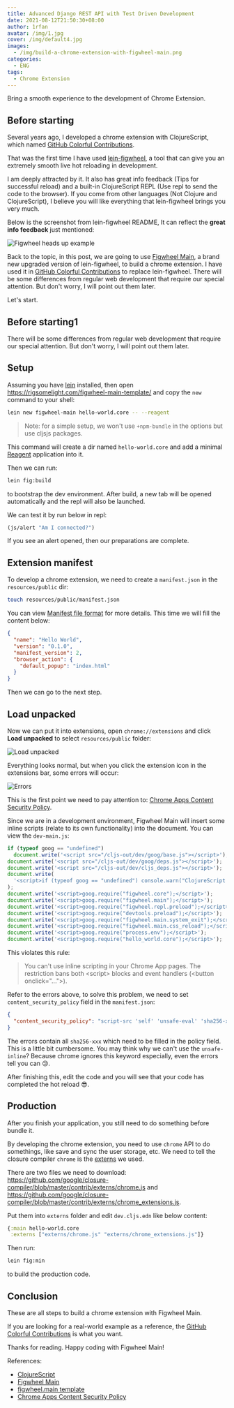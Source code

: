 ```yaml
---
title: Advanced Django REST API with Test Driven Development
date: 2021-08-12T21:50:30+08:00
author: 1rfan
avatar: /img/1.jpg
cover: /img/default4.jpg
images:
  - /img/build-a-chrome-extension-with-figwheel-main.png
categories:
  - ENG
tags:
  - Chrome Extension
---
```


Bring a smooth experience to the development of Chrome Extension.

<!--more-->

## Before starting

Several years ago, I developed a chrome extension with ClojureScript,
which named [GitHub Colorful Contributions](https://github.com/g1eny0ung/github-colorful-contributions-graph).

That was the first time I have used [lein-figwheel](https://github.com/bhauman/lein-figwheel), a tool that can give you an extremely smooth live hot reloading in development.

I am deeply attracted by it. It also has great info feedback (Tips for successful reload) and a built-in ClojureScript REPL (Use repl to send the code to the browser). If you come from other languages (Not Clojure and ClojureScript), I believe you will like everything that lein-figwheel brings you very much.

Below is the screenshot from lein-figwheel README, It can reflect the **great info feedback** just mentioned:

![Figwheel heads up example](https://s3.amazonaws.com/bhauman-blog-images/figwheel_image.png)

Back to the topic, in this post, we are going to use [Figwheel Main](https://figwheel.org/), a brand new upgraded version of lein-figwheel, to build a chrome extension.
I have used it in [GitHub Colorful Contributions](https://github.com/g1eny0ung/github-colorful-contributions-graph) to replace lein-figwheel.
There will be some differences from regular web development that require our special attention. But don't worry, I will point out them later.

Let's start.

## Before starting1

There will be some differences from regular web development that require our special attention. But don't worry, I will point out them later.

## Setup

Assuming you have [lein](https://leiningen.org/) installed, then open <https://rigsomelight.com/figwheel-main-template/> and copy the `new` command to your shell:

```bash
lein new figwheel-main hello-world.core -- --reagent
```

> Note: for a simple setup, we won't use `+npm-bundle` in the options but use cljsjs packages.

This command will create a dir named `hello-world.core` and add a minimal [Reagent](https://reagent-project.github.io/) application into it.

Then we can run:

```bash
lein fig:build
```

to bootstrap the dev environment. After build, a new tab will be opened automatically and the repl will also be launched.

We can test it by run below in repl:

```clj
(js/alert "Am I connected?")
```

If you see an alert opened, then our preparations are complete.

## Extension manifest

To develop a chrome extension, we need to create a `manifest.json` in the `resources/public` dir:

```bash
touch resources/public/manifest.json
```

You can view [Manifest file format](https://developer.chrome.com/docs/extensions/mv2/manifest/#manifest_version) for more details. This time we will fill the content below:

```json
{
  "name": "Hello World",
  "version": "0.1.0",
  "manifest_version": 2,
  "browser_action": {
    "default_popup": "index.html"
  }
}
```

Then we can go to the next step.

## Load unpacked

Now we can put it into extensions, open `chrome://extensions` and click **Load unpacked** to select `resources/public` folder:

![Load unpacked](/img/build-a-chrome-extension-with-figwheel-main/load-unpacked.png)

Everything looks normal, but when you click the extension icon in the extensions bar, some errors will occur:

![Errors](/img/build-a-chrome-extension-with-figwheel-main/errors.png)

This is the first point we need to pay attention to: [Chrome Apps Content Security Policy](https://developer.chrome.com/docs/apps/contentSecurityPolicy/).

Since we are in a development environment, Figwheel Main will insert some inline scripts (relate to its own functionality) into the document. You can view the `dev-main.js`:

```js
if (typeof goog == "undefined")
  document.write('<script src="/cljs-out/dev/goog/base.js"></script>');
document.write('<script src="/cljs-out/dev/goog/deps.js"></script>');
document.write('<script src="/cljs-out/dev/cljs_deps.js"></script>');
document.write(
  '<script>if (typeof goog == "undefined") console.warn("ClojureScript could not load :main, did you forget to specify :asset-path?");</script>'
);
document.write('<script>goog.require("figwheel.core");</script>');
document.write('<script>goog.require("figwheel.main");</script>');
document.write('<script>goog.require("figwheel.repl.preload");</script>');
document.write('<script>goog.require("devtools.preload");</script>');
document.write('<script>goog.require("figwheel.main.system_exit");</script>');
document.write('<script>goog.require("figwheel.main.css_reload");</script>');
document.write('<script>goog.require("process.env");</script>');
document.write('<script>goog.require("hello_world.core");</script>');
```

This violates this rule:

> You can't use inline scripting in your Chrome App pages. The restriction bans both \<script\> blocks and event handlers (\<button onclick="..."\>).

Refer to the errors above, to solve this problem, we need to set `content_security_policy` field in the `manifest.json`:

```json
{
  "content_security_policy": "script-src 'self' 'unsafe-eval' 'sha256-xxx' 'sha256-xxx' 'sha256-xxx'; object-src 'self'"
}
```

The errors contain all `sha256-xxx` which need to be filled in the policy field. This is a little bit cumbersome. You may think why we can't use the `unsafe-inline`?
Because chrome ignores this keyword especially, even the errors tell you can 😢.

After finishing this, edit the code and you will see that your code has completed the hot reload 😎.

## Production

After you finish your application, you still need to do something before bundle it.

By developing the chrome extension, you need to use `chrome` API to do somethings, like save and sync the user storage, etc. We need to tell the closure compiler `chrome` is the [externs](https://developers.google.com/closure/compiler/docs/externs-and-exports) we used.

There are two files we need to download: <https://github.com/google/closure-compiler/blob/master/contrib/externs/chrome.js> and <https://github.com/google/closure-compiler/blob/master/contrib/externs/chrome_extensions.js>.

Put them into `externs` folder and edit `dev.cljs.edn` like below content:

```clj
{:main hello-world.core
 :externs ["externs/chrome.js" "externs/chrome_extensions.js"]}
```

Then run:

```bash
lein fig:min
```

to build the production code.

## Conclusion

These are all steps to build a chrome extension with Figwheel Main.

If you are looking for a real-world example as a reference, the [GitHub Colorful Contributions](https://github.com/g1eny0ung/github-colorful-contributions-graph) is what you want.

Thanks for reading. Happy coding with Figwheel Main!

References:

- [ClojureScript](https://clojurescript.org/)
- [Figwheel Main](https://figwheel.org/)
- [figwheel.main template](https://rigsomelight.com/figwheel-main-template/)
- [Chrome Apps Content Security Policy](https://developer.chrome.com/docs/apps/contentSecurityPolicy/)
